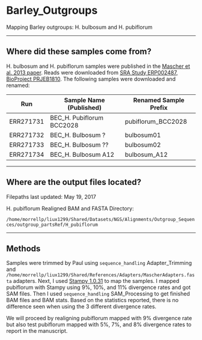 # Barley_Outgroups
Mapping Barley outgroups: H. bulbosum and H. pubiflorum

---

## Where did these samples come from?

H. bulbosum and H. pubiflorum samples were published in the [Mascher et al. 2013 paper](https://www.ncbi.nlm.nih.gov/pmc/articles/PMC4241023/#__sec16title). Reads were downloaded from [SRA Study ERP002487, BioProject PRJEB1810](https://www.ncbi.nlm.nih.gov/Traces/study/?acc=ERP002487). The following samples were downloaded and renamed:

| Run       | Sample Name (Published)   | Renamed Sample Prefix |
| --------- | ------------------------- | --------------------- |
| ERR271731 | BEC_H. Pubiflorum BCC2028 | pubiflorum_BCC2028    |
| ERR271732 | BEC_H. Bulbosum ?         | bulbosum01            |
| ERR271733 | BEC_H. Bulbosum ??        | bulbosum02            |
| ERR271734 | BEC_H. Bulbosum A12       | bulbosum_A12          |

---

## Where are the output files located?

Filepaths last updated: May 19, 2017

H. pubiflorum Realigned BAM and FASTA Directory:

`/home/morrellp/liux1299/Shared/Datasets/NGS/Alignments/Outgroup_Sequences/outgroup_partsRef/H_pubiflorum`

---

## Methods

Samples were trimmed by Paul using `sequence_handling` Adapter_Trimming and `/home/morrellp/liux1299/Shared/References/Adapters/MascherAdapters.fasta` adapters. Next, I used [Stampy 1.0.31](http://www.well.ox.ac.uk/project-stampy) to map the samples. I mapped pubiflorum with Stampy using 9%, 10%, and 11% divergence rates and got SAM files. Then I used `sequence_handling` SAM_Processing to get finished BAM files and BAM stats.  Based on the statistics reported, there is no difference seen when using the 3 different divergence rates.

We will proceed by realigning pubiflorum mapped with 9% divergence rate but also test pubiflorum mapped with 5%, 7%, and 8% divergence rates to report in the manuscript.


